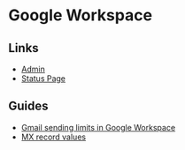 # Google Workspace

<!--
https://gsuite.google.com/products/gmail/
https://gsuite.google.com/products/admin/
-->

## Links

- [Admin](https://admin.google.com)
- [Status Page](https://google.com/appsstatus/dashboard/)

## Guides

- [Gmail sending limits in Google Workspace](https://support.google.com/a/answer/166852)
- [MX record values](https://support.google.com/a/answer/174125?hl=en)
